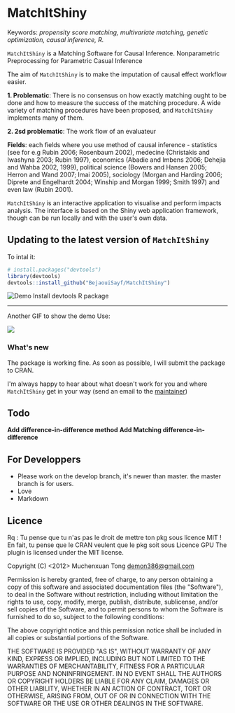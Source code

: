 # MatchItShiny

Keywords: *propensity score matching, multivariate matching, genetic optimization, causal inference, R.*

`MatchItShiny` is a Matching Software for Causal Inference.
Nonparametric Preprocessing for Parametric Casual Inference

The aim of `MatchItShiny` is to make the imputation of causal effect workflow easier. 

**1. Problematic**: There is no consensus on how exactly matching ought to be done and how to measure the success of the matching procedure. A wide variety of matching procedures have been proposed, and `MatchItShiny` implements many of them.


**2. 2sd problematic**: The work flow of an evaluateur 


**Fields**: each fields where you use method of causal inference - statistics (see for e.g Rubin 2006; Rosenbaum 2002), medecine (Christakis and Iwashyna 2003; Rubin 1997), economics  (Abadie and Imbens 2006; Dehejia and Wahba 2002, 1999), political science (Bowers and Hansen 2005; Herron and Wand 2007; Imai 2005), sociology (Morgan and Harding 2006; Diprete and Engelhardt 2004; Winship and Morgan 1999; Smith 1997) and even law (Rubin 2001).


`MatchItShiny` is an interactive application to visualise and perform impacts analysis. The interface is based on the Shiny web application framework, though can be run locally and with the user's own data.

## Updating to the latest version of `MatchItShiny`

To intal it:

```R
# install.packages("devtools")
library(devtools)
devtools::install_github("BejaouiSayf/MatchItShiny")
```
![Demo Install devtools R package](https://user-images.githubusercontent.com/19627220/45932929-7daedc00-bf84-11e8-946d-20fa0e6410bd.gif)

<!--![](https://i.imgur.com/dSD7Vi1.gifv) -->

<!-- ![Demo Install](https://github.com/BejaouiSayf/MatchItShiny/blob/master/Demo%20Install%20MatchItShiny.gif) -->
<hr>

Another GIF to show the demo Use:   

<!-- ![Demo Use](https://github.com/BejaouiSayf/MatchItShiny/blob/master/Demo%20Use%20MatchItShiny.gif)-->

![](https://www.iloveimg.com/fr/download/3smq1ghw0hcnrdmc03s8cfzbh1n5rztwls2lk27p0kg9fqft3lyftzpr4rbzfp88kp4fy98pfb9rzfg7nj1wg4nzqpry1dvjz657l6nf9h2bAkgpd7q1n96fc4y2r8yAhzmjj55xfbzbjA1f4ypgn388tkg67db50wh6z9gxq4gr2z8fdvz1/1)


### What's new

The package is working fine.
As soon as possible, I will submit the package to CRAN.

I'm always happy to hear about what doesn't work for you and where `MatchItShiny` get in your way (send an email to the [maintainer](bejaoui@gmail.com))



## Todo
**Add difference-in-difference method** 
**Add Matching difference-in-difference**

## For Developpers
- Please work on the develop branch, it's newer than master. the master branch is for users. 
- Love
- Markdown

## Licence
Rq : Tu pense que tu n'as pas le droit de mettre ton pkg sous licence MIT ! 
En fait, tu pense que le CRAN veulent que le pkg soit sous Licence GPU
The plugin is licensed under the MIT license.

Copyright (C) <2012> Muchenxuan Tong demon386@gmail.com

Permission is hereby granted, free of charge, to any person obtaining a copy of this software and associated documentation files (the "Software"), to deal in the Software without restriction, including without limitation the rights to use, copy, modify, merge, publish, distribute, sublicense, and/or sell copies of the Software, and to permit persons to whom the Software is furnished to do so, subject to the following conditions:

The above copyright notice and this permission notice shall be included in all copies or substantial portions of the Software.

THE SOFTWARE IS PROVIDED "AS IS", WITHOUT WARRANTY OF ANY KIND, EXPRESS OR IMPLIED, INCLUDING BUT NOT LIMITED TO THE WARRANTIES OF MERCHANTABILITY, FITNESS FOR A PARTICULAR PURPOSE AND NONINFRINGEMENT. IN NO EVENT SHALL THE AUTHORS OR COPYRIGHT HOLDERS BE LIABLE FOR ANY CLAIM, DAMAGES OR OTHER LIABILITY, WHETHER IN AN ACTION OF CONTRACT, TORT OR OTHERWISE, ARISING FROM, OUT OF OR IN CONNECTION WITH THE SOFTWARE OR THE USE OR OTHER DEALINGS IN THE SOFTWARE.





